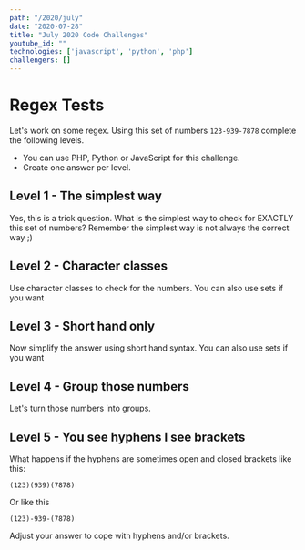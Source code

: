 ```yaml
---
path: "/2020/july"
date: "2020-07-28"
title: "July 2020 Code Challenges"
youtube_id: ""
technologies: ['javascript', 'python', 'php']
challengers: []
---
```


# Regex Tests
Let's work on some regex. Using this set of numbers `123-939-7878` complete the following levels.

- You can use PHP, Python or JavaScript for this challenge.
- Create one answer per level. 

## Level 1 - The simplest way
Yes, this is a trick question. What is the simplest way to check for EXACTLY this set of numbers?
Remember the simplest way is not always the correct way ;)
 
## Level 2 - Character classes
Use character classes to check for the numbers. You can also use sets if you want

## Level 3 - Short hand only
Now simplify the answer using short hand syntax. You can also use sets if you want

## Level 4 - Group those numbers
Let's turn those numbers into groups.

## Level 5 - You see hyphens I see brackets
What happens if the hyphens are sometimes open and closed brackets like this:

`(123)(939)(7878)`

Or like this

`(123)-939-(7878)`

Adjust your answer to cope with hyphens and/or brackets.
